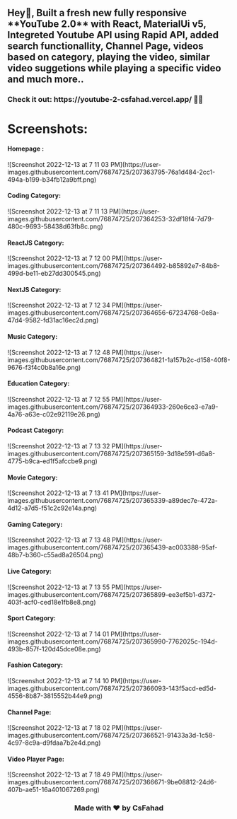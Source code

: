 <h2>Hey👋, Built a fresh new fully responsive **YouTube 2.0** with React, MaterialUi v5, Integreted Youtube API using Rapid API, added search functionallity, Channel Page, videos based on category, playing the video, similar video suggetions while playing a specific video and much more..</h2>

<h3> Check it out: https://youtube-2-csfahad.vercel.app/ 🚀🚀</h3>

# Screenshots:
<h4>Homepage :</h4>
![Screenshot 2022-12-13 at 7 11 03 PM](https://user-images.githubusercontent.com/76874725/207363795-76a1d484-2cc1-494a-b199-b34fb12a9bff.png)
  
<h4>Coding Category:</h4>
![Screenshot 2022-12-13 at 7 11 13 PM](https://user-images.githubusercontent.com/76874725/207364253-32df18f4-7d79-480c-9693-58438d63fb8c.png)

<h4>ReactJS Category:</h4>
![Screenshot 2022-12-13 at 7 12 00 PM](https://user-images.githubusercontent.com/76874725/207364492-b85892e7-84b8-499d-be11-eb27dd300545.png)

<h4>NextJS Category:</h4>
![Screenshot 2022-12-13 at 7 12 34 PM](https://user-images.githubusercontent.com/76874725/207364656-67234768-0e8a-47d4-9582-fd31ac16ec2d.png)

<h4>Music Category:</h4>
![Screenshot 2022-12-13 at 7 12 48 PM](https://user-images.githubusercontent.com/76874725/207364821-1a157b2c-d158-40f8-9676-f3f4c0b8a16e.png)

<h4>Education Category:</h4>
![Screenshot 2022-12-13 at 7 12 55 PM](https://user-images.githubusercontent.com/76874725/207364933-260e6ce3-e7a9-4a76-a63e-c02e92119e26.png)

<h4>Podcast Category:</h4>
![Screenshot 2022-12-13 at 7 13 32 PM](https://user-images.githubusercontent.com/76874725/207365159-3d18e591-d6a8-4775-b9ca-ed1f5afccbe9.png)

<h4>Movie Category:</h4>
![Screenshot 2022-12-13 at 7 13 41 PM](https://user-images.githubusercontent.com/76874725/207365339-a89dec7e-472a-4d12-a7d5-f51c2c92e14a.png)

<h4>Gaming Category:</h4>
![Screenshot 2022-12-13 at 7 13 48 PM](https://user-images.githubusercontent.com/76874725/207365439-ac003388-95af-48b7-b360-c55ad8a26504.png)

<h4>Live Category:</h4>
![Screenshot 2022-12-13 at 7 13 55 PM](https://user-images.githubusercontent.com/76874725/207365899-ee3ef5b1-d372-403f-acf0-ced18e1fb8e8.png)

<h4>Sport Category:</h4>
![Screenshot 2022-12-13 at 7 14 01 PM](https://user-images.githubusercontent.com/76874725/207365990-7762025c-194d-493b-857f-120d45dce08e.png)

<h4>Fashion Category:</h4>
![Screenshot 2022-12-13 at 7 14 10 PM](https://user-images.githubusercontent.com/76874725/207366093-143f5acd-ed5d-4556-8b87-3815552b44e9.png)

<h4>Channel Page:</h4>
![Screenshot 2022-12-13 at 7 18 02 PM](https://user-images.githubusercontent.com/76874725/207366521-91433a3d-1c58-4c97-8c9a-d9fdaa7b2e4d.png)

<h4>Video Player Page:</h4>
![Screenshot 2022-12-13 at 7 18 49 PM](https://user-images.githubusercontent.com/76874725/207366671-9be08812-24d6-407b-ae51-16a401067269.png)

<div align="center"><h3>Made with ❤️ by CsFahad</h3></div>























